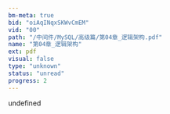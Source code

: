 ```yaml
---
bm-meta: true
bid: "oiAqINqxSKWvCmEM"
vid: "00"
path: "/中间件/MySQL/高级篇/第04章_逻辑架构.pdf"
name: "第04章_逻辑架构"
ext: pdf
visual: false
type: "unknown"
status: "unread"
progress: 2
---
```

undefined